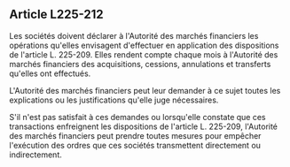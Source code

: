 Article L225-212
----
Les sociétés doivent déclarer à l'Autorité des marchés financiers les opérations
qu'elles envisagent d'effectuer en application des dispositions de l'article L.
225-209. Elles rendent compte chaque mois à l'Autorité des marchés financiers
des acquisitions, cessions, annulations et transferts qu'elles ont effectués.

L'Autorité des marchés financiers peut leur demander à ce sujet toutes les
explications ou les justifications qu'elle juge nécessaires.

S'il n'est pas satisfait à ces demandes ou lorsqu'elle constate que ces
transactions enfreignent les dispositions de l'article L. 225-209, l'Autorité
des marchés financiers peut prendre toutes mesures pour empêcher l'exécution des
ordres que ces sociétés transmettent directement ou indirectement.
